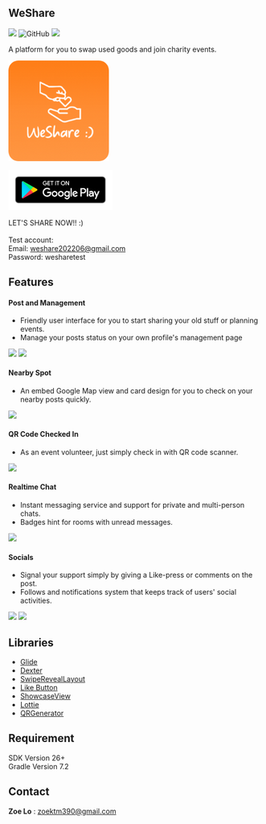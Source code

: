 ## WeShare
![](https://img.shields.io/badge/Version-2.1.2-blue) ![GitHub](https://img.shields.io/github/license/Willy-Chuang/Meet-Tutor)  <img
src="https://img.shields.io/badge/platform-Android-brightgreen"/>

A platform for you to swap used goods and join charity events.

[<img src="https://github.com/mikachen/WeShare/blob/develop/images/weShare_logo_round.png" height="200" />](https://play.google.com/store/apps/details?id=com.zoe.weshare)


[<img
src ="https://github.com/mikachen/WeShare/blob/develop/images/google-play-badge.png"  height="80" />](https://play.google.com/store/apps/details?id=com.zoe.weshare)


LET'S SHARE NOW!! :)<br>
<br>
Test account:<br>
Email: weshare202206@gmail.com<br>
Password: wesharetest


## Features

#### Post and Management
* Friendly user interface for you to start sharing your old stuff or planning events.
* Manage your posts status on your own profile's management page

<img src="https://github.com/mikachen/WeShare/blob/develop/images/posting_gift.gif?raw=true" width="170" />  <img src="https://github.com/mikachen/WeShare/blob/develop/images/managements.gif?raw=true" width="170" />


#### Nearby Spot
* An embed Google Map view and card design for you to check on your nearby posts quickly.

<img src="https://github.com/mikachen/WeShare/blob/develop/images/map_hot_spot.gif?raw=true" width="170" />

#### QR Code Checked In
* As an event volunteer, just simply check in with QR code scanner.

<img src="https://github.com/mikachen/WeShare/blob/develop/images/qrcode_check_in.gif?raw=true" width="170" />

#### Realtime Chat
* Instant messaging service and support for private and multi-person chats.
* Badges hint for rooms with unread messages.

<img src="https://github.com/mikachen/WeShare/blob/develop/images/realtime_chats.gif?raw=true" width="170" />

#### Socials
* Signal your support simply by giving a Like-press or comments on the post.
* Follows and notifications system that keeps track of users' social activities.

<img src="https://github.com/mikachen/WeShare/blob/develop/images/socials_like_requeset.gif?raw=true" width="170" />  <img src="https://github.com/mikachen/WeShare/blob/develop/images/follows_notifications.gif?raw=true" width="170" />


## Libraries

* [Glide](https://github.com/bumptech/glide)
* [Dexter](https://github.com/Karumi/Dexter)
* [SwipeRevealLayout](https://github.com/chthai64/SwipeRevealLayout)
* [Like Button](https://github.com/jd-alexander/LikeButton)
* [ShowcaseView](https://github.com/amlcurran/ShowcaseView)
* [Lottie](https://github.com/airbnb/lottie-android)
* [QRGenerator](https://github.com/androidmads/QRGenerator)



## Requirement
SDK Version 26+<br>
Gradle Version 7.2

## Contact
**Zoe Lo** : zoektm390@gmail.com

